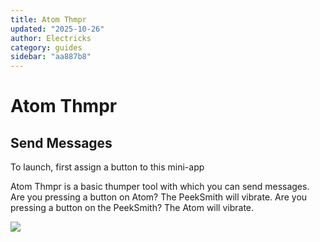 ```yaml
---
title: Atom Thmpr
updated: "2025-10-26"
author: Electricks
category: guides
sidebar: "aa887b8"
---
```


# Atom Thmpr

## Send Messages

To launch, first assign a button to this mini-app

Atom Thmpr is a basic thumper tool with which you can send messages. Are you pressing a button on Atom? The PeekSmith will vibrate. Are you pressing a button on the PeekSmith? The Atom will vibrate.

![](https://electricks.info/wp-content/uploads/2024/09/atom-thmpr.jpg)